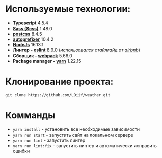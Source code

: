 # Используемые технологии:
- **[Typescript](https://www.typescriptlang.org/ "Офф сайт")** 4.5.4
- **[Sass (Scss)](https://sass-lang.com/ "Офф сайт")** 1.48.0
- **[postcss](https://postcss.org/ "Офф сайт")** 8.4.5
- **[autoprefixer](https://github.com/postcss/autoprefixer "GitHub")** 10.4.2
- **[NodeJs](https://nodejs.org/ru/ "Офф сайт")** 16.13.1
- **Линтер - [eslint](https://eslint.org/ "Офф сайт")** 8.9.0 (*использовался стайлгайд от [airbnb](https://airbnb.io/javascript/ "Офф сайт")*)
- **Сборщик - [webpack](https://webpack.js.org/ "Офф сайт")** 5.66.0
- **Package manager - [yarn](https://classic.yarnpkg.com/en/ "Офф сайт")** 1.22.15

# Клонирование проекта:
  ```
  git clone https://github.com/LOiif/weather.git
  ```
 # Комманды
 - ```yarn install``` - установить все необходимые зависимости
 - ```yarn run start``` - запустить сайт на локальном сервере
 - ```yarn run lint``` - запустить линтер
 - ```yarn run lint:fix``` - запустить линтер и автоматически исправить ошибки
